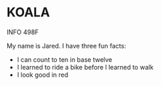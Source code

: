 # KOALA
INFO 498F


My name is Jared.  I have three fun facts:
- I can count to ten in base twelve
- I learned to ride a bike before I learned to walk
- I look good in red
